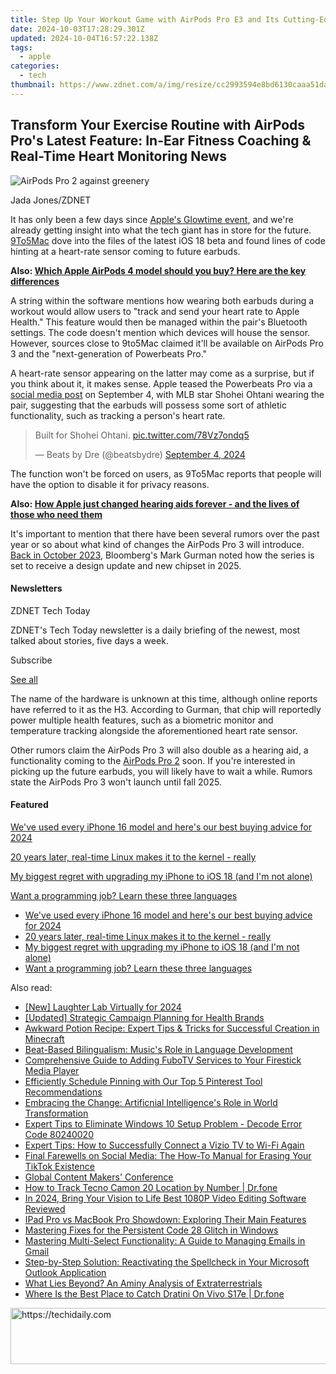 ```yaml
---
title: Step Up Your Workout Game with AirPods Pro E3 and Its Cutting-Edge Heart Monitoring Technology for Peak Performance | ZDNet
date: 2024-10-03T17:28:29.301Z
updated: 2024-10-04T16:57:22.138Z
tags:
  - apple
categories:
  - tech
thumbnail: https://www.zdnet.com/a/img/resize/cc2993594e8bd6130caaa51da7cfab54e750e9cb/2024/09/10/7d27a44e-bec4-43ca-adba-61bcfd7b1e67/pro2-3.jpg?width=170&height=96&fit=crop&auto=webp
---
```


## Transform Your Exercise Routine with AirPods Pro's Latest Feature: In-Ear Fitness Coaching & Real-Time Heart Monitoring  News

![AirPods Pro 2 against greenery](https://www.zdnet.com/a/img/resize/92700b1497aad4a9c15fef6746e00c17d4e62714/2024/09/10/7d27a44e-bec4-43ca-adba-61bcfd7b1e67/pro2-3.jpg?auto=webp&width=1280)

Jada Jones/ZDNET

It has only been a few days since [Apple's Glowtime event](https://www.zdnet.com/article/everything-apple-announced-at-iphone-16-event-airpods-apple-watch-series-10-ai-more/)[,](https://www.zdnet.com/article/everything-apple-announced-at-iphone-16-event-airpods-apple-watch-series-10-ai-more/#link={) and we're already getting insight into what the tech giant has in store for the future. [9To5Mac](https://9to5mac.com/2024/09/09/apple-testing-health-sensors-earbuds/#link={) dove into the files of the latest iOS 18 beta and found lines of code hinting at a heart-rate sensor coming to future earbuds.

**Also: [Which Apple AirPods 4 model should you buy? Here are the key differences](https://www.zdnet.com/article/which-apple-airpods-4-model-should-you-buy-here-are-the-key-differences/)**

A string within the software mentions how wearing both earbuds during a workout would allow users to "track and send your heart rate to Apple Health." This feature would then be managed within the pair's Bluetooth settings. The code doesn't mention which devices will house the sensor. However, sources close to 9to5Mac claimed it'll be available on AirPods Pro 3 and the "next-generation of Powerbeats Pro."

A heart-rate sensor appearing on the latter may come as a surprise, but if you think about it, it makes sense. Apple teased the Powerbeats Pro via a [social media post](https://x.com/beatsbydre/status/1831346598636626377) on September 4, with MLB star Shohei Ohtani wearing the pair, suggesting that the earbuds will possess some sort of athletic functionality, such as tracking a person's heart rate. 

> Built for Shohei Ohtani. [pic.twitter.com/78Vz7ondq5](https://t.co/78Vz7ondq5)
> 
> — Beats by Dre (@beatsbydre) [September 4, 2024](https://twitter.com/beatsbydre/status/1831346598636626377?ref%5Fsrc=twsrc^tfw)

The function won't be forced on users, as 9To5Mac reports that people will have the option to disable it for privacy reasons.

**Also: [How Apple just changed hearing aids forever - and the lives of those who need them](https://www.zdnet.com/article/how-apple-just-changed-hearing-aids-forever-and-the-lives-of-those-who-need-them/)**

It's important to mention that there have been several rumors over the past year or so about what kind of changes the AirPods Pro 3 will introduce. [Back in October 2023](https://www.bloomberg.com/news/articles/2023-10-25/apple-airpods-plans-4th-generation-low-end-3rd-generation-pro-and-usb-c-max), Bloomberg's Mark Gurman noted how the series is set to receive a design update and new chipset in 2025.

#### Newsletters

ZDNET Tech Today

ZDNET's Tech Today newsletter is a daily briefing of the newest, most talked about stories, five days a week.

 Subscribe

[See all](https://www.zdnet.com/newsletters/)

The name of the hardware is unknown at this time, although online reports have referred to it as the H3\. According to Gurman, that chip will reportedly power multiple health features, such as a biometric monitor and temperature tracking alongside the aforementioned heart rate sensor.

Other rumors claim the AirPods Pro 3 will also double as a hearing aid, a functionality coming to the [AirPods Pro 2](https://buy.geni.us/Proxy.ashx?TSID=368250&GR%5FURL=https%3A%2F%2Fwww.amazon.com%2FApple-Generation-Cancelling-Transparency-Personalized%2Fdp%2FB0D1XD1ZV3%2F%3Ftag%3Dzd-buy-button-20%26ascsubtag%3D%5F%5FCOM%5FCLICK%5FID%5F%5F%7Cf8cbff80-ca76-4e75-9438-3f58add7dc74%7Cdtp&dtb=1) soon. If you're interested in picking up the future earbuds, you will likely have to wait a while. Rumors state the AirPods Pro 3 won't launch until fall 2025\. 

#### Featured

[We've used every iPhone 16 model and here's our best buying advice for 2024](https://www.zdnet.com/article/iphone-16-pro-max-buying-advice-2024/ "We've used every iPhone 16 model and here's our best buying advice for 2024")

[20 years later, real-time Linux makes it to the kernel - really](https://www.zdnet.com/article/20-years-later-real-time-linux-makes-it-to-the-kernel-really/ "20 years later, real-time Linux makes it to the kernel - really")

[My biggest regret with upgrading my iPhone to iOS 18 (and I'm not alone)](https://www.zdnet.com/article/my-biggest-regret-with-upgrading-my-iphone-to-ios-18-and-im-not-alone/ "My biggest regret with upgrading my iPhone to iOS 18 (and I'm not alone)")

[Want a programming job? Learn these three languages](https://www.zdnet.com/article/want-a-programming-job-learn-these-three-languages/ "Want a programming job? Learn these three languages")

* [We've used every iPhone 16 model and here's our best buying advice for 2024](https://www.zdnet.com/article/iphone-16-pro-max-buying-advice-2024/ "We've used every iPhone 16 model and here's our best buying advice for 2024")
* [20 years later, real-time Linux makes it to the kernel - really](https://www.zdnet.com/article/20-years-later-real-time-linux-makes-it-to-the-kernel-really/ "20 years later, real-time Linux makes it to the kernel - really")
* [My biggest regret with upgrading my iPhone to iOS 18 (and I'm not alone)](https://www.zdnet.com/article/my-biggest-regret-with-upgrading-my-iphone-to-ios-18-and-im-not-alone/ "My biggest regret with upgrading my iPhone to iOS 18 (and I'm not alone)")
* [Want a programming job? Learn these three languages](https://www.zdnet.com/article/want-a-programming-job-learn-these-three-languages/ "Want a programming job? Learn these three languages")

<ins class="adsbygoogle"
     style="display:block"
     data-ad-format="autorelaxed"
     data-ad-client="ca-pub-7571918770474297"
     data-ad-slot="1223367746"></ins>

<ins class="adsbygoogle"
     style="display:block"
     data-ad-client="ca-pub-7571918770474297"
     data-ad-slot="8358498916"
     data-ad-format="auto"
     data-full-width-responsive="true"></ins>

<span class="atpl-alsoreadstyle">Also read:</span>
<div><ul>
<li><a href="https://vp-tips.techidaily.com/new-laughter-lab-virtually-for-2024/"><u>[New] Laughter Lab Virtually for 2024</u></a></li>
<li><a href="https://extra-support.techidaily.com/updated-strategic-campaign-planning-for-health-brands/"><u>[Updated] Strategic Campaign Planning for Health Brands</u></a></li>
<li><a href="https://techtrends.techidaily.com/awkward-potion-recipe-expert-tips-and-tricks-for-successful-creation-in-minecraft/"><u>Awkward Potion Recipe: Expert Tips & Tricks for Successful Creation in Minecraft</u></a></li>
<li><a href="https://mondly-stories.techidaily.com/beat-based-bilingualism-musics-role-in-language-development/"><u>Beat-Based Bilingualism: Music's Role in Language Development</u></a></li>
<li><a href="https://techtrends.techidaily.com/comprehensive-guide-to-adding-fubotv-services-to-your-firestick-media-player/"><u>Comprehensive Guide to Adding FuboTV Services to Your Firestick Media Player</u></a></li>
<li><a href="https://techtrends.techidaily.com/efficiently-schedule-pinning-with-our-top-5-pinterest-tool-recommendations/"><u>Efficiently Schedule Pinning with Our Top 5 Pinterest Tool Recommendations</u></a></li>
<li><a href="https://techtrends.techidaily.com/embracing-the-change-artificnial-intelligences-role-in-world-transformation/"><u>Embracing the Change: Artificnial Intelligence's Role in World Transformation</u></a></li>
<li><a href="https://win-howtos.techidaily.com/expert-tips-to-eliminate-windows-10-setup-problem-decode-error-code-80240020/"><u>Expert Tips to Eliminate Windows 10 Setup Problem - Decode Error Code 80240020</u></a></li>
<li><a href="https://techtrends.techidaily.com/expert-tips-how-to-successfully-connect-a-vizio-tv-to-wi-fi-again/"><u>Expert Tips: How to Successfully Connect a Vizio TV to Wi-Fi Again</u></a></li>
<li><a href="https://techtrends.techidaily.com/final-farewells-on-social-media-the-how-to-manual-for-erasing-your-tiktok-existence/"><u>Final Farewells on Social Media: The How-To Manual for Erasing Your TikTok Existence</u></a></li>
<li><a href="https://youtube-zero.techidaily.com/l-content-makers-conference/"><u>Global Content Makers' Conference</u></a></li>
<li><a href="https://android-location-track.techidaily.com/how-to-track-tecno-camon-20-location-by-number-drfone-by-drfone-virtual-android/"><u>How to Track Tecno Camon 20 Location by Number | Dr.fone</u></a></li>
<li><a href="https://ai-vdieo-software.techidaily.com/in-2024-bring-your-vision-to-life-best-1080p-video-editing-software-reviewed/"><u>In 2024, Bring Your Vision to Life Best 1080P Video Editing Software Reviewed</u></a></li>
<li><a href="https://buynow-reviews.techidaily.com/ipad-pro-vs-macbook-pro-showdown-exploring-their-main-features/"><u>IPad Pro vs MacBook Pro Showdown: Exploring Their Main Features</u></a></li>
<li><a href="https://techtrends.techidaily.com/mastering-fixes-for-the-persistent-code-28-glitch-in-windows/"><u>Mastering Fixes for the Persistent Code 28 Glitch in Windows</u></a></li>
<li><a href="https://techtrends.techidaily.com/mastering-multi-select-functionality-a-guide-to-managing-emails-in-gmail/"><u>Mastering Multi-Select Functionality: A Guide to Managing Emails in Gmail</u></a></li>
<li><a href="https://techtrends.techidaily.com/step-by-step-solution-reactivating-the-spellcheck-in-your-microsoft-outlook-application/"><u>Step-by-Step Solution: Reactivating the Spellcheck in Your Microsoft Outlook Application</u></a></li>
<li><a href="https://buynow-reviews.techidaily.com/what-lies-beyond-an-aminy-analysis-of-extraterrestrials/"><u>What Lies Beyond? An Aminy Analysis of Extraterrestrials</u></a></li>
<li><a href="https://change-location.techidaily.com/where-is-the-best-place-to-catch-dratini-on-vivo-s17e-drfone-by-drfone-virtual-android/"><u>Where Is the Best Place to Catch Dratini On Vivo S17e | Dr.fone</u></a></li>
</ul></div>

<!-- affiliate ads begin -->
<a href="https://ephamedtechinc.pxf.io/c/5597632/2136614/26400" target="_top" id="2136614">
  <img src="//a.impactradius-go.com/display-ad/26400-2136614" border="0" alt="https://techidaily.com" width="728" height="90"/>
</a>
<img height="0" width="0" src="https://ephamedtechinc.pxf.io/i/5597632/2136614/26400" style="position:absolute;visibility:hidden;" border="0" />
<!-- affiliate ads end -->

